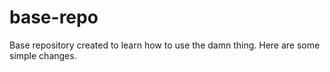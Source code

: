 # base-repo
Base repository created to learn how to use the damn thing. 
Here are some simple changes.  
